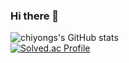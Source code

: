 ### Hi there 👋

<!--
**chiyongs/chiyongs** is a ✨ _special_ ✨ repository because its `README.md` (this file) appears on your GitHub profile.

Here are some ideas to get you started:

- 🔭 I’m currently working on ...
- 🌱 I’m currently learning ...
- 👯 I’m looking to collaborate on ...
- 🤔 I’m looking for help with ...
- 💬 Ask me about ...
- 📫 How to reach me: ...
- 😄 Pronouns: ...
- ⚡ Fun fact: ...
-->
![chiyongs's GitHub stats](https://github-readme-stats.vercel.app/api?username=chiyongs&show_icons=true&theme=dracula)   
[![Solved.ac Profile](http://mazassumnida.wtf/api/v2/generate_badge?boj=chiyongs)](https://solved.ac/chiyongs/)
